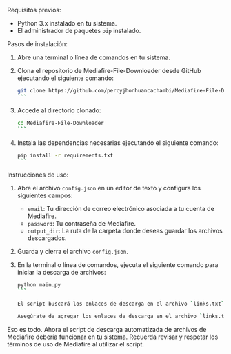 

Requisitos previos:
- Python 3.x instalado en tu sistema.
- El administrador de paquetes `pip` instalado.

Pasos de instalación:

1. Abre una terminal o línea de comandos en tu sistema.

2. Clona el repositorio de Mediafire-File-Downloader desde GitHub ejecutando el siguiente comando:

   ````bash
   git clone https://github.com/percyjhonhuancachambi/Mediafire-File-Downloader.git
   ```

3. Accede al directorio clonado:

   ````bash
   cd Mediafire-File-Downloader
   ```

4. Instala las dependencias necesarias ejecutando el siguiente comando:

   ````bash
   pip install -r requirements.txt
   ```

Instrucciones de uso:

1. Abre el archivo `config.json` en un editor de texto y configura los siguientes campos:

   - `email`: Tu dirección de correo electrónico asociada a tu cuenta de Mediafire.
   - `password`: Tu contraseña de Mediafire.
   - `output_dir`: La ruta de la carpeta donde deseas guardar los archivos descargados.

2. Guarda y cierra el archivo `config.json`.

3. En la terminal o línea de comandos, ejecuta el siguiente comando para iniciar la descarga de archivos:

   ````bash
   python main.py
   ```

   El script buscará los enlaces de descarga en el archivo `links.txt` y descargará automáticamente los archivos de Mediafire.

   Asegúrate de agregar los enlaces de descarga en el archivo `links.txt`, uno por línea, antes de ejecutar el script.

Eso es todo. Ahora el script de descarga automatizada de archivos de Mediafire debería funcionar en tu sistema. Recuerda revisar y respetar los términos de uso de Mediafire al utilizar el script.